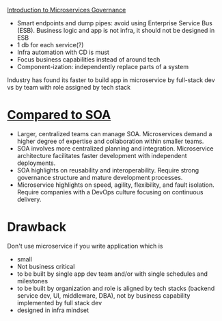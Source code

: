 [Introduction to Microservices Governance](https://medium.com/microservices-learning/introduction-to-microservices-governance-part-i-53f407d7ec62)
- Smart endpoints and dump pipes: avoid using Enterprise Service Bus (ESB). Business logic and app is not infra, it should not be designed in ESB
- 1 db for each service(?)
- Infra automation with CD is must
- Focus business capabilities instead of around tech
- Component-ization: independently replace parts of a system

Industry has found its faster to build app in microservice by full-stack dev vs by team with role assigned by tech stack


# [Compared to SOA](https://www.atlassian.com/microservices/microservices-architecture/soa-vs-microservices)
- Larger, centralized teams can manage SOA. Microservices demand a higher degree of expertise and collaboration within smaller teams.
- SOA involves more centralized planning and integration. Microservice architecture facilitates faster development with independent deployments.
- SOA highlights on reusability and interoperability. Require strong governance structure and mature development processes.
- Microservice highlights on speed, agility, flexibility, and fault isolation. Require companies with a DevOps culture focusing on continuous delivery.

# Drawback
Don't use microservice if you write application which is
- small
- Not business critical
- to be built by single app dev team and/or with single schedules and milestones
- to be built by organization and role is aligned by tech stacks (backend service dev, UI, middleware, DBA), not by business capability implemented by full stack dev
- designed in infra mindset

